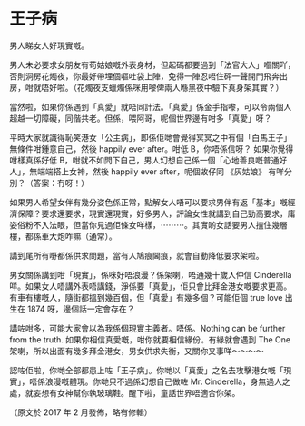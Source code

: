 # 王子病

男人睇女人好現實嘅。

男人未必要求女朋友有苟姑娘嘅外表身材，但起碼都要過到「法官大人」嗰關吖，否則洞房花燭夜，你最好帶埋個嘔吐袋上陣，免得一陣忍唔住砰一聲開門飛奔出房，咁就唔好啦。（花燭夜支蠟燭係咪用嚟俾兩人喺黑夜中驗下真身架其實？）

當然啦，如果你係遇到「真愛」就唔同計法。「真愛」係金手指嚟，可以令兩個人超越一切障礙，同偕共老。但係，喂阿哥，呢個世界邊有咁多「真愛」呀？

平時大家就識得恥笑港女「公主病」，即係佢哋會覺得冥冥之中有個「白馬王子」無條件咁鍾意自己，然後 happily ever after。咁低 B，你唔係信呀？ 如果你覺得咁樣真係好低 B，咁就不如問下自己，男人幻想自己係一個「心地善良嘅普通好人」，無端端搭上女神，然後 happily ever after，呢個故仔同 《灰姑娘》 有咩分別？（答案：冇呀！）

如果男人希望女伴有幾分姿色係正常，點解女人唔可以要求男伴有返「基本」嘅經濟保障？要求還要求，現實還現實，好多男人，評論女性就講到自己勁高要求，庸姿俗粉不入法眼，但當你見過佢條女咩樣，⋯⋯⋯。其實啲女話要男人揸住幾層樓，都係車大炮咋嘛（通常）。

講到尾所有嘢都係供求問題，當有人鳩痕閪痕，就會自動降低要求架啦。

男女關係講到咁「現實」，係咪好唔浪漫？係架喇，唔通幾十歲人仲信 Cinderella 咩。如果女人唔講外表唔講錢，淨係要「真愛」，佢只會比拜金港女嘅要求更高。有車有樓嘅人，隨街都搵到幾百個，但「真愛」有幾多個？可能佢個 true love 出生在 1874 呀，邊個話一定會存在？

講咗咁多，可能大家會以為我係個現實主義者。唔係。Nothing can be further from the truth. 如果你相信真愛嘅，咁你就要相信緣份。有緣就會遇到 The One 架喇，所以出面有幾多拜金港女，男女供求失衡，又關你叉事咩～～～～

認咗佢啦，你哋全部都患上咗「王子病」。你哋以「真愛」之名去攻擊港女嘅「現實」，唔係浪漫嘅體現。你哋只不過係幻想自己做咗 Mr. Cinderella，身無過人之處，就妄想有女神幫你執玻璃鞋。醒下啦，童話世界唔適合你架。

（原文於 2017 年 2 月發佈，略有修輯）
